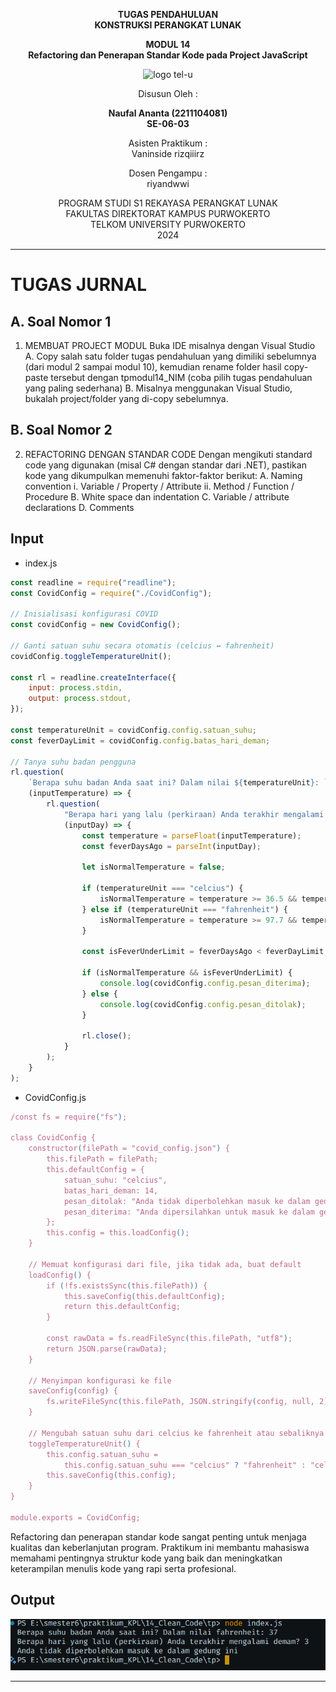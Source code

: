 <div align="center">

**TUGAS PENDAHULUAN**  
**KONSTRUKSI PERANGKAT LUNAK**

**MODUL 14**  
**Refactoring dan Penerapan Standar Kode pada Project JavaScript**

![logo tel-u](https://github.com/user-attachments/assets/3a44181d-9c92-47f6-8cf0-87755117fd99)

Disusun Oleh :

**Naufal Ananta (2211104081)**  
**SE-06-03**

Asisten Praktikum :  
Vaninside
rizqiiirz

Dosen Pengampu :  
riyandwwi

PROGRAM STUDI S1 REKAYASA PERANGKAT LUNAK  
FAKULTAS DIREKTORAT KAMPUS PURWOKERTO  
TELKOM UNIVERSITY PURWOKERTO  
2024

</div>

---

# TUGAS JURNAL

## A. Soal Nomor 1
1. MEMBUAT PROJECT MODUL
Buka IDE misalnya dengan Visual Studio
A. Copy salah satu folder tugas pendahuluan yang dimiliki sebelumnya (dari modul 2 sampai modul
10), kemudian rename folder hasil copy-paste tersebut dengan tpmodul14_NIM (coba pilih tugas
pendahuluan yang paling sederhana)
B. Misalnya menggunakan Visual Studio, bukalah project/folder yang di-copy sebelumnya.
## B. Soal Nomor 2
2. REFACTORING DENGAN STANDAR CODE
Dengan mengikuti standard code yang digunakan (misal C# dengan standar dari .NET), pastikan kode yang
dikumpulkan memenuhi faktor-faktor berikut:
A. Naming convention
i. Variable / Property / Attribute
ii. Method / Function / Procedure
B. White space dan indentation
C. Variable / attribute declarations
D. Comments



## Input

- index.js

```js
const readline = require("readline");
const CovidConfig = require("./CovidConfig");

// Inisialisasi konfigurasi COVID
const covidConfig = new CovidConfig();

// Ganti satuan suhu secara otomatis (celcius ↔ fahrenheit)
covidConfig.toggleTemperatureUnit();

const rl = readline.createInterface({
    input: process.stdin,
    output: process.stdout,
});

const temperatureUnit = covidConfig.config.satuan_suhu;
const feverDayLimit = covidConfig.config.batas_hari_deman;

// Tanya suhu badan pengguna
rl.question(
    `Berapa suhu badan Anda saat ini? Dalam nilai ${temperatureUnit}: `,
    (inputTemperature) => {
        rl.question(
            "Berapa hari yang lalu (perkiraan) Anda terakhir mengalami demam? ",
            (inputDay) => {
                const temperature = parseFloat(inputTemperature);
                const feverDaysAgo = parseInt(inputDay);

                let isNormalTemperature = false;

                if (temperatureUnit === "celcius") {
                    isNormalTemperature = temperature >= 36.5 && temperature <= 37.5;
                } else if (temperatureUnit === "fahrenheit") {
                    isNormalTemperature = temperature >= 97.7 && temperature <= 99.5;
                }

                const isFeverUnderLimit = feverDaysAgo < feverDayLimit;

                if (isNormalTemperature && isFeverUnderLimit) {
                    console.log(covidConfig.config.pesan_diterima);
                } else {
                    console.log(covidConfig.config.pesan_ditolak);
                }

                rl.close();
            }
        );
    }
);

```

- CovidConfig.js

```js
/const fs = require("fs");

class CovidConfig {
    constructor(filePath = "covid_config.json") {
        this.filePath = filePath;
        this.defaultConfig = {
            satuan_suhu: "celcius",
            batas_hari_deman: 14,
            pesan_ditolak: "Anda tidak diperbolehkan masuk ke dalam gedung ini",
            pesan_diterima: "Anda dipersilahkan untuk masuk ke dalam gedung ini",
        };
        this.config = this.loadConfig();
    }

    // Memuat konfigurasi dari file, jika tidak ada, buat default
    loadConfig() {
        if (!fs.existsSync(this.filePath)) {
            this.saveConfig(this.defaultConfig);
            return this.defaultConfig;
        }

        const rawData = fs.readFileSync(this.filePath, "utf8");
        return JSON.parse(rawData);
    }

    // Menyimpan konfigurasi ke file
    saveConfig(config) {
        fs.writeFileSync(this.filePath, JSON.stringify(config, null, 2));
    }

    // Mengubah satuan suhu dari celcius ke fahrenheit atau sebaliknya
    toggleTemperatureUnit() {
        this.config.satuan_suhu =
            this.config.satuan_suhu === "celcius" ? "fahrenheit" : "celcius";
        this.saveConfig(this.config);
    }
}

module.exports = CovidConfig;

```
Refactoring dan penerapan standar kode sangat penting untuk menjaga kualitas dan keberlanjutan program. Praktikum ini membantu mahasiswa memahami pentingnya struktur kode yang baik dan meningkatkan keterampilan menulis kode yang rapi serta profesional.

## Output
![alt text](image.png)

---
